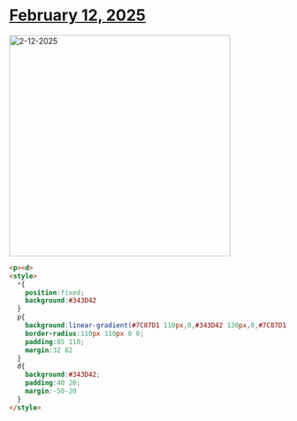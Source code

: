 # [February 12, 2025](https://cssbattle.dev/play/VqXOCNeNfxFirJcqZkpp)

<img src="https://firebasestorage.googleapis.com/v0/b/cssbattleapp.appspot.com/o/user%2Fe6YbeBahWNPT7VpE2rE2p85byxa2%2Ftargets%2Ftarget_pQS3oGh@2x.png?alt=media" width="400" alt="2-12-2025" />

```html
<p><d>
<style>
  *{
    position:fixed;
    background:#343D42
  }
  p{
    background:linear-gradient(#7C87D1 110px,0,#343D42 130px,0,#7C87D1);
    border-radius:110px 110px 0 0;
    padding:85 110;
    margin:32 82
  }
  d{
    background:#343D42;
    padding:40 20;
    margin:-50-20
  }
</style>
```
